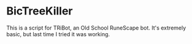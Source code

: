 # BicTreeKiller

This is a script for TRiBot, an Old School RuneScape bot. It's extremely basic, but last time I tried it was working.
